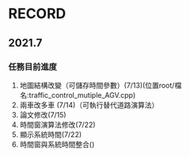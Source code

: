 # RECORD
## 2021.7
### 任務目前進度
1. 地圖結構改變（可儲存時間參數）(7/13)(位置root/檔名:traffic_control_mutiple_AGV.cpp)
2. 兩車改多車 (7/14)（可執行替代道路演算法）
3. 論文修改(7/15)
4. 時間窗演算法修改(7/22)
5. 顯示系統時間(7/22)
6. 時間窗與系統時間整合()


